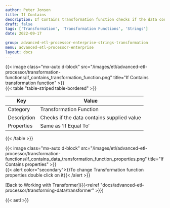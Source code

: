 ```yaml
---
author: Peter Jonson
title: If Contains
description: If Contains transformation function checks if the data contains supplied value}
draft: false
tags: ['Transformation', 'Transformation Functions', 'Strings']
date: 2022-09-17

group: advanced-etl-processor-enterprise-strings-transformation
menu: advanced-etl-processor-enterprise
layout: docs
---
```


{{< image class="mx-auto d-block"  src="/images/etl/advanced-etl-processor/transformation-functions/if_contains_transformation_function.png" title="If Contains transformation function" >}}
\
{{< table "table-striped table-bordered" >}}

| Key         | Value                                      |
| ----------- | ------------------------------------------ |
| Category    | Transformation Function                    |
| Description | Checks if the data contains supplied value |
| Properties  | Same as ‘If Equal To’                      |

{{< /table >}}

{{< image class="mx-auto d-block"  src="/images/etl/advanced-etl-processor/transformation-functions/if_contains_data_transformation_function_properties.png" title="If Contains properties" >}}
\
{{< alert color="secondary">}}To change Transformation function properties double click on it{{< /alert >}}

[Back to Working with Transformer]({{<relref "docs/advanced-etl-processor/transforming-data/transformer" >}})

{{< aetl >}}
